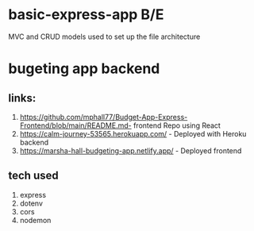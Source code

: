 # basic-express-app B/E
 MVC and CRUD models used to set up the file architecture



# bugeting app backend
## links:
1.  https://github.com/mphall77/Budget-App-Express-Frontend/blob/main/README.md- frontend Repo using React
2.  https://calm-journey-53565.herokuapp.com/ - Deployed with Heroku backend
3.  https://marsha-hall-budgeting-app.netlify.app/ - Deployed frontend

## tech used
1. express
2. dotenv
3. cors
4. nodemon
 
